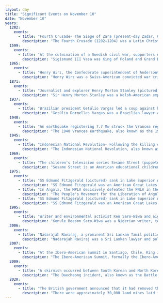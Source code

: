 ```yaml
---
layout: day
title: "Significant Events on November 10"
date: "November 10"
years:
  1202:
    events:
      - title: "Fourth Crusade- The Siege of Zara (present-day Zadar, Croatia), the first attack on a Catholic city by Catholic crusaders, began."
        description: "The Fourth Crusade (1202–1204) was a Latin Christian armed expedition called by Pope Innocent III. The stated intent of the expedition was to recapture the Muslim-controlled city of Jerusalem, by first defeating the powerful Egyptian Ayyubid Sultanate. However, a sequence of economic and political events culminated in the Crusader army's 1202 siege of Zara and the 1204 sack of Constantinople, rather than the conquest of Egypt as originally planned. This led to the Partitio terrarum imperii Romaniae or the partition of the Byzantine Empire by the Crusaders and their Venetian allies leading to a period known as Frankokratia, or 'Rule of the Franks' in Greek."
  1599:
    events:
      - title: "At the culmination of a Swedish civil war, supporters of the deposed King Sigismund III Vasa were publicly executed in the Åbo Bloodbath."
        description: "Sigismund III Vasa was King of Poland and Grand Duke of Lithuania from 1587 to 1632 and, as Sigismund, King of Sweden from 1592 to 1599. He was the first Polish sovereign from the House of Vasa. Religiously zealous, he imposed Catholicism across the vast realm, and his crusades against neighbouring states marked Poland's largest territorial expansion. As an enlightened despot, he presided over an era of prosperity and achievement, further distinguished by the transfer of the country's capital from Kraków to Warsaw."
  1865:
    events:
      - title: "Henry Wirz, the Confederate superintendent of Andersonville Prison, was hanged after a controversial conviction, becoming the only American Civil War officer executed for war crimes."
        description: "Henry Wirz was a Swiss-American convicted war criminal who served as a Confederate Army officer during the American Civil War. He was the commandant of Andersonville Prison, a Confederate prisoner-of-war camp near Andersonville, Georgia, where nearly 13,000 Union Army prisoners of war died as a result of inhumane conditions. After the war, Wirz was tried and executed for conspiracy and murder relating to his command of the camp; this made the captain the highest-ranking soldier and only officer of the Confederate Army to be sentenced to death for crimes during their service. Since his execution, Wirz has become a controversial figure due to debate about his guilt and reputation, including criticism over his personal responsibility for Andersonville Prison's conditions and the quality of his post-war trial."
  1871:
    events:
      - title: "Journalist and explorer Henry Morton Stanley (pictured) located missing missionary and explorer David Livingstone near Lake Tanganyika in present-day Tanzania."
        description: "Sir Henry Morton Stanley was a Welsh-American explorer, journalist, soldier, colonial administrator, author, and politician famous for his exploration of Central Africa and search for missionary and explorer David Livingstone. Besides his discovery of Livingstone, he is mainly known for his search for the sources of the Nile and Congo rivers, the work he undertook as an agent of King Leopold II of the Belgians that enabled the occupation of the Congo Basin region, and his command of the Emin Pasha Relief Expedition. He was knighted in 1897, and served in Parliament as a Liberal Unionist member for Lambeth North from 1895 to 1900."
  1937:
    events:
      - title: "Brazilian president Getúlio Vargas led a coup against his own constitutional government, establishing the dictatorial Estado Novo regime."
        description: "Getúlio Dornelles Vargas was a Brazilian lawyer and politician who served as the 14th and 17th president of Brazil, from 1930 to 1945 and from 1951 until his suicide in 1954. Due to his long and controversial tenure as Brazil's provisional, constitutional, dictatorial and democratic leader, he is considered by historians as the most influential Brazilian politician of the 20th century."
  1940:
    events:
      - title: "An earthquake registering 7.7 Mw struck the Vrancea region of Romania."
        description: "The 1940 Vrancea earthquake, also known as the 1940 Bucharest earthquake, occurred on Sunday, 10 November 1940, in Romania, at 03-39, when the majority of the population was at home."
  1945:
    events:
      - title: "Indonesian National Revolution- Following the killing of Brigadier A. W. S. Mallaby on 30 October, British forces retaliated by attacking Surabaya."
        description: "The Indonesian National Revolution, also known as the Indonesian War of Independence, was an armed conflict and diplomatic struggle between the Republic of Indonesia and the Dutch Empire and an internal social revolution during postwar and postcolonial Indonesia. It took place between Indonesia's declaration of independence in 1945 and the Netherlands' transfer of sovereignty over the Dutch East Indies to the Republic of the United States of Indonesia at the end of 1949."
  1969:
    events:
      - title: "The children's television series Sesame Street (puppeteer pictured) premiered in the United States."
        description: "Sesame Street is an American educational children's television series that combines live-action, sketch comedy, animation, and puppetry. It is produced by Sesame Workshop and was created by Joan Ganz Cooney and Lloyd Morrisett. It is known for its images communicated through the use of Jim Henson's Muppets, and includes short films, with humor and cultural references. It premiered on November 10, 1969, to positive reviews, some controversy, and high viewership. It has aired on the United States national public television provider PBS since its debut, with its first run moving to premium channel HBO on January 16, 2016, then its sister streaming service (HBO) Max in 2020."
  1975:
    events:
      - title: "SS Edmund Fitzgerald (pictured) sank in Lake Superior with the loss of 29 lives."
        description: "SS Edmund Fitzgerald was an American Great Lakes freighter that sank in Lake Superior during a storm on November 10, 1975, with the loss of the entire crew of 29 men. When launched on June 7, 1958, she was the largest ship on North America's Great Lakes and remains the largest to have sunk there. She was located in deep water on November 14, 1975, by a U.S. Navy aircraft detecting magnetic anomalies, and found soon afterwards to be in two large pieces."
      - title: "In Angola, the MPLA decisively defeated the FNLA in the Battle of Quifangondo, while Portugal simultaneously withdrew all its colonial and military personnel from Luanda."
        description: "The People's Movement for the Liberation of Angola, from 1977–1990 called the People's Movement for the Liberation of Angola – Labour Party, is an Angolan social democratic political party. The MPLA fought against the Portuguese Army in the Angolan War of Independence from 1961 to 1974, and defeated the National Union for the Total Independence of Angola (UNITA) and the National Liberation Front of Angola (FNLA) in the Angolan Civil War. The party has ruled Angola since the country's independence from Portugal in 1975, being the de facto government throughout the civil war and continuing to rule afterwards."
      - title: "SS Edmund Fitzgerald (pictured) sank in Lake Superior with the loss of 29 lives."
        description: "SS Edmund Fitzgerald was an American Great Lakes freighter that sank in Lake Superior during a storm on November 10, 1975, with the loss of the entire crew of 29 men. When launched on June 7, 1958, she was the largest ship on North America's Great Lakes and remains the largest to have sunk there. She was located in deep water on November 14, 1975, by a U.S. Navy aircraft detecting magnetic anomalies, and found soon afterwards to be in two large pieces."
  1995:
    events:
      - title: "Writer and environmental activist Ken Saro-Wiwa and eight others from the Movement for the Survival of the Ogoni People were executed by the Nigerian military government."
        description: "Kenule Beeson Saro-Wiwa was a Nigerian writer, teacher, television producer, and social rights activist. Saro-Wiwa was a member of the Ogoni people, an ethnic minority in Nigeria whose homeland, Ogoniland, in the Niger Delta, has been targeted for crude oil extraction since the 1950s and has suffered extreme environmental damage from decades of indiscriminate petroleum waste dumping."
  2006:
    events:
      - title: "Nadarajah Raviraj, a prominent Sri Lankan Tamil politician and human rights lawyer, was assassinated in Colombo."
        description: "Nadarajah Raviraj was a Sri Lankan lawyer and politician who served as Mayor of Jaffna in 2001 and a Member of Parliament for Jaffna District from 2001 to 2006. A member of the Tamil National Alliance, he was shot dead on 10 November 2006 in Colombo."
  2007:
    events:
      - title: "At the Ibero-American Summit in Santiago, Chile, King Juan Carlos I of Spain asked Venezuelan president Hugo Chávez 'Why don't you shut up?' after Chávez repeatedly interrupted a speech by Spanish prime minister José Luis Rodríguez Zapatero."
        description: "The Ibero-American Summit, formally the Ibero-American Conference of Heads of State and Governments, is a yearly meeting of the heads of government and state of the Spanish- and Portuguese-speaking nations of Europe and the Americas, as members of the Organization of Ibero-American States. The permanent secretariat in preparation of the summits is the Ibero-American General Secretariat (SEGIB)."
  2009:
    events:
      - title: "A skirmish occurred between South Korean and North Korean naval ships off Daecheong Island in the Yellow Sea."
        description: "The Daecheong incident, also known as the Battle of Daecheong, was a skirmish between the South Korean and North Korean navies near the Northern Limit Line (NLL) on 10 November 2009 off Daecheong Island."
  2020:
    events:
      - title: "The British government announced that it had removed the last land mine from the Falkland Islands, laid by Argentine forces during the 1982 Falklands War."
        description: "There were approximately 30,000 land mines laid in British overseas territory of the Falkland Islands by Argentinian forces following their 1982 invasion. Some of the mines were cleared immediately following the successful British operation to retake the islands, but following a series of accidents, demining operations ceased. In the following years the mine fields were fenced off and, with human access limited, became havens for Falklands flora and the native penguin population. The British government ratified the Ottawa Treaty in 1998 that required the removal of all mines within its territory. Demining operations, which had to be carried out by hand due to the climate and local condition, restarted in 2009. The last mines were cleared in November 2020."
---
```

